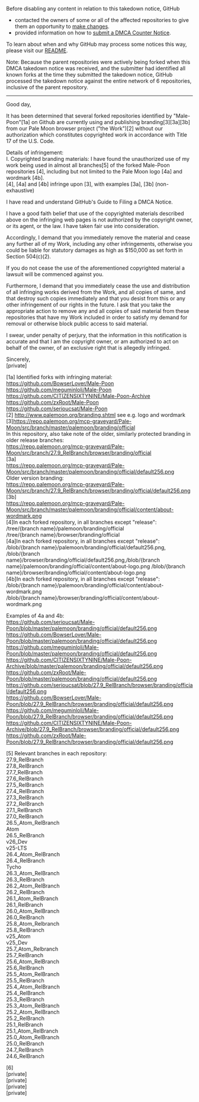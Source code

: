 Before disabling any content in relation to this takedown notice, GitHub
- contacted the owners of some or all of the affected repositories to give them an opportunity to [make changes](https://docs.github.com/en/github/site-policy/dmca-takedown-policy#a-how-does-this-actually-work).
- provided information on how to [submit a DMCA Counter Notice](https://docs.github.com/en/articles/guide-to-submitting-a-dmca-counter-notice).

To learn about when and why GitHub may process some notices this way, please visit our [README](https://github.com/github/dmca/blob/master/README.md#anatomy-of-a-takedown-notice).

Note: Because the parent repositories were actively being forked when this DMCA takedown notice was received, and the submitter had identified all known forks at the time they submitted the takedown notice, GitHub processed the takedown notice against the entire network of 6 repositories, inclusive of the parent repository.


---

Good day,

It has been determined that several forked repositories identified by
"Male-Poon"[1a] on Github are currently using and publishing
branding[3][3a][3b] from our Pale Moon browser project ("the Work")[2]
without our authorization which constitutes copyrighted work in
accordance with Title 17 of the U.S. Code.

Details of infringement:  
I. Copyrighted branding materials: I have found the unauthorized use of
my work being used in almost all branches[5] of the forked Male-Poon
repositories [4], including but not limited to the Pale Moon logo
[4a] and wordmark [4b].  
[4], [4a] and [4b] infringe upon [3], with examples [3a], [3b]
(non-exhaustive)

I have read and understand GitHub's Guide to Filing a DMCA Notice.

I have a good faith belief that use of the copyrighted materials
described above on the infringing web pages is not authorized by the
copyright owner, or its agent, or the law. I have taken fair use into
consideration.

Accordingly, I demand that you immediately remove the material and cease
any further all of my Work, including any other infringements, otherwise
you could be liable for statutory damages as high as $150,000 as set
forth in Section 504(c)(2).

If you do not cease the use of the aforementioned copyrighted material a
lawsuit will be commenced against you.

Furthermore, I demand that you immediately cease the use and
distribution of all infringing works derived from the Work, and all
copies of same, and that destroy such copies immediately and that you
desist from this or any other infringement of our rights in the future.
I ask that you take the appropriate action to remove any and all copies
of said material from these repositories that have my Work included in
order to satisfy my demand for removal or otherwise block public access
to said material.

I swear, under penalty of perjury, that the information in this
notification is accurate and that I am the copyright owner, or am
authorized to act on behalf of the owner, of an exclusive right that is
allegedly infringed.

Sincerely,  
[private]

[1a] Identified forks with infringing material:  
https://github.com/BowserLover/Male-Poon  
https://github.com/meguminloli/Male-Poon  
https://github.com/CITIZENSIXTYNINE/Male-Poon-Archive  
https://github.com/zxRoot/Male-Poon  
https://github.com/serioucsat/Male-Poon  
[2] http://www.palemoon.org/branding.shtml see e.g. logo and wordmark  
[3]https://repo.palemoon.org/mcp-graveyard/Pale-Moon/src/branch/master/palemoon/branding/official  
In this repository, also take note of the older, similarly protected
branding in older release branches:  
https://repo.palemoon.org/mcp-graveyard/Pale-Moon/src/branch/27.9_RelBranch/browser/branding/official  
[3a]  
https://repo.palemoon.org/mcp-graveyard/Pale-Moon/src/branch/master/palemoon/branding/official/default256.png  
Older version branding:  
https://repo.palemoon.org/mcp-graveyard/Pale-Moon/src/branch/27.9_RelBranch/browser/branding/official/default256.png  
[3b]  
https://repo.palemoon.org/mcp-graveyard/Pale-Moon/src/branch/master/palemoon/branding/official/content/about-wordmark.png  
[4]In each forked repository, in all branches except "release":  
/tree/{branch name}/palemoon/branding/official  
/tree/{branch name}/browser/branding/official  
[4a]In each forked repository, in all branches except "release":  
/blob/{branch name}/palemoon/branding/official/default256.png,  
/blob/{branch
name}/browser/branding/official/default256.png,/blob/{branch
name}/palemoon/branding/official/content/about-logo.png
/blob/{branch name}/browser/branding/official/content/about-logo.png  
[4b]In each forked repository, in all branches except "release":  
/blob/{branch name}/palemoon/branding/official/content/about-wordmark.png  
/blob/{branch name}/browser/branding/official/content/about-wordmark.png  

Examples of 4a and 4b:  
https://github.com/serioucsat/Male-Poon/blob/master/palemoon/branding/official/default256.png  
https://github.com/BowserLover/Male-Poon/blob/master/palemoon/branding/official/default256.png  
https://github.com/meguminloli/Male-Poon/blob/master/palemoon/branding/official/default256.png  
https://github.com/CITIZENSIXTYNINE/Male-Poon-Archive/blob/master/palemoon/branding/official/default256.png  
https://github.com/zxRoot/Male-Poon/blob/master/palemoon/branding/official/default256.png  
https://github.com/serioucsat/blob/27.9_RelBranch/browser/branding/official/default256.png  
https://github.com/BowserLover/Male-Poon/blob/27.9_RelBranch/browser/branding/official/default256.png  
https://github.com/meguminloli/Male-Poon/blob/27.9_RelBranch/browser/branding/official/default256.png  
https://github.com/CITIZENSIXTYNINE/Male-Poon-Archive/blob/27.9_RelBranch/browser/branding/official/default256.png  
https://github.com/zxRoot/Male-Poon/blob/27.9_RelBranch/browser/branding/official/default256.png  

[5] Relevant branches in each repository:  
27.9_RelBranch  
27.8_RelBranch  
27.7_RelBranch  
27.6_RelBranch  
27.5_RelBranch  
27.4_RelBranch  
27.3_RelBranch  
27.2_RelBranch  
27.1_RelBranch  
27.0_RelBranch  
26.5_Atom_RelBranch  
Atom  
26.5_RelBranch  
v26_Dev  
v25-LTS  
26.4_Atom_RelBranch  
26.4_RelBranch  
Tycho  
26.3_Atom_RelBranch  
26.3_RelBranch  
26.2_Atom_RelBranch  
26.2_RelBranch  
26.1_Atom_RelBranch  
26.1_RelBranch  
26.0_Atom_RelBranch  
26.0_RelBranch  
25.8_Atom_Relbranch  
25.8_RelBranch  
v25_Atom  
v25_Dev  
25.7_Atom_Relbranch  
25.7_RelBranch  
25.6_Atom_RelBranch  
25.6_RelBranch  
25.5_Atom_RelBranch  
25.5_RelBranch  
25.4_Atom_RelBranch  
25.4_RelBranch  
25.3_RelBranch  
25.3_Atom_RelBranch  
25.2_Atom_RelBranch  
25.2_RelBranch  
25.1_RelBranch  
25.1_Atom_RelBranch  
25.0_Atom_RelBranch  
25.0_RelBranch  
24.7_RelBranch  
24.6_RelBranch  

[6]  
[private]  
[private]  
[private]  
[private]
